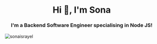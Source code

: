 <h1 align="center">Hi 👋, I'm Sona</h1>
<h3 align="center">I'm a Backend Software Engineer specialising in Node JS!</h3>

<p>&nbsp;<img align="center" src="https://github-readme-stats.vercel.app/api?username=sonaisrayel&show_icons=true&locale=en&color=Gradient" alt="sonaisrayel" /></p>



<!--
**sonaisrayel/sonaisrayel** is a ✨ _special_ ✨ repository because its `README.md` (this file) appears on your GitHub profile.

Here are some ideas to get you started:

- 🔭 I’m currently working on ...
- 👯 I’m looking to collaborate on ...
- 🤔 I’m looking for help with ...
- 💬 Ask me about ...
- 📫 How to reach me: ...
- 😄 Pronouns: ...
- ⚡ Fun fact: ...
-->
